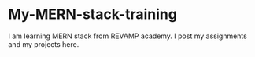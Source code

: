 # My-MERN-stack-training
I am learning MERN stack from REVAMP academy. I post my assignments and my projects here.
